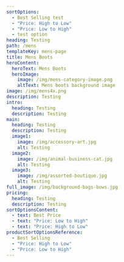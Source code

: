 ```yaml
---
sortOptions:
  - Best Selling test
  - "Price: High to Low"
  - "Price: Low to High"
  - test option
heading: Testing
path: /mens
templateKey: mens-page
title: Mens Boots
heroContent:
  heroText: Mens Boots
  heroImage:
    image: /img/mens-category-image.png
    altText: Mens boots background image
image: /img/mens4x.png
description: Testing
intro:
  heading: Testing
  description: Testing
main:
  heading: Testing
  description: Testing
  image1:
    image: /img/accessory-art.jpg
    alt: Testing
  image2:
    image: /img/animal-business-cat.jpg
    alt: Testing
  image3:
    image: /img/assorted-boutique.jpg
    alt: Testing
full_image: /img/background-bags-bows.jpg
pricing:
  heading: Testing
  description: Testing
sortOptionsContent:
  - text: Best Price
  - text: "Price: Low to High"
  - text: "Price: High to Low"
productSortOptionsReference:
  - Best Selling
  - "Price: High to Low"
  - "Price: Low to High"
---
```


